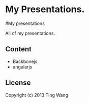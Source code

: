 My Presentations.
============

#My presentations

All of my presentations.
## Content

- Backbonejs
- angularjs

## License

Copyright (c) 2013 Ting Wang
